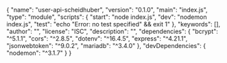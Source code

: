 {
  "name": "user-api-scheidhuber",
  "version": "0.1.0",
  "main": "index.js",
  "type": "module",
  "scripts": {
    "start": "node index.js",
    "dev": "nodemon index.js",
    "test": "echo \"Error: no test specified\" && exit 1"
  },
  "keywords": [],
  "author": "",
  "license": "ISC",
  "description": "",
  "dependencies": {
    "bcrypt": "^5.1.1",
    "cors": "^2.8.5",
    "dotenv": "^16.4.5",
    "express": "^4.21.1",
    "jsonwebtoken": "^9.0.2",
    "mariadb": "^3.4.0"
  },
  "devDependencies": {
    "nodemon": "^3.1.7"
  }
}